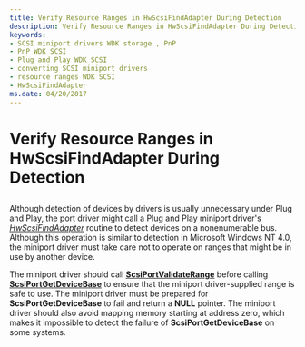 ```yaml
---
title: Verify Resource Ranges in HwScsiFindAdapter During Detection
description: Verify Resource Ranges in HwScsiFindAdapter During Detection
keywords:
- SCSI miniport drivers WDK storage , PnP
- PnP WDK SCSI
- Plug and Play WDK SCSI
- converting SCSI miniport drivers
- resource ranges WDK SCSI
- HwScsiFindAdapter
ms.date: 04/20/2017
---
```


# Verify Resource Ranges in HwScsiFindAdapter During Detection


## <span id="ddk_verify_resource_ranges_in_hwscsifindadapter_during_detection_kg"></span><span id="DDK_VERIFY_RESOURCE_RANGES_IN_HWSCSIFINDADAPTER_DURING_DETECTION_KG"></span>


Although detection of devices by drivers is usually unnecessary under Plug and Play, the port driver might call a Plug and Play miniport driver's [*HwScsiFindAdapter*](/previous-versions/windows/hardware/drivers/ff557300(v=vs.85)) routine to detect devices on a nonenumerable bus. Although this operation is similar to detection in Microsoft Windows NT 4.0, the miniport driver must take care not to operate on ranges that might be in use by another device.

The miniport driver should call [**ScsiPortValidateRange**](/windows-hardware/drivers/ddi/srb/nf-srb-scsiportvalidaterange) before calling [**ScsiPortGetDeviceBase**](/windows-hardware/drivers/ddi/srb/nf-srb-scsiportgetdevicebase) to ensure that the miniport driver-supplied range is safe to use. The miniport driver must be prepared for **ScsiPortGetDeviceBase** to fail and return a **NULL** pointer. The miniport driver should also avoid mapping memory starting at address zero, which makes it impossible to detect the failure of **ScsiPortGetDeviceBase** on some systems.

 

